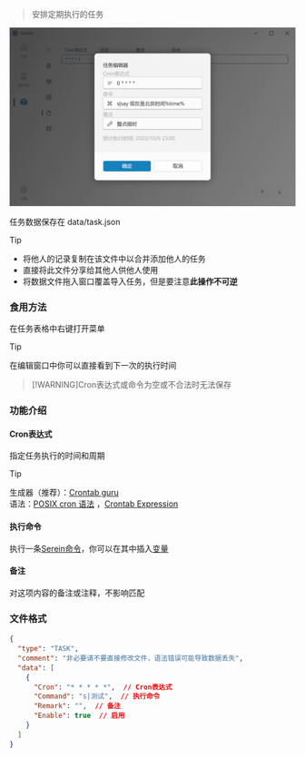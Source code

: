 
>安排定期执行的任务

![定时任务](../imgs/task.png)

任务数据保存在 data/task.json

> [!TIP]
>
>- 将他人的记录复制在该文件中以合并添加他人的任务
>- 直接将此文件分享给其他人供他人使用
>- 将数据文件拖入窗口覆盖导入任务，但是要注意**此操作不可逆**

### 食用方法

在任务表格中右键打开菜单

> [!TIP]
>在编辑窗口中你可以直接看到下一次的执行时间

>[!WARNING]Cron表达式或命令为空或不合法时无法保存

### 功能介绍

#### Cron表达式

指定任务执行的时间和周期

> [!TIP]
>生成器（推荐）：[Crontab guru](https://crontab.guru/)  
>语法：[POSIX cron 语法](https://pubs.opengroup.org/onlinepubs/9699919799/utilities/crontab.html#tag_20_25_07) ，[Crontab Expression](https://github.com/atifaziz/NCrontab/wiki/Crontab-Expression)

#### 执行命令

执行一条[Serein命令](Function/Command.md)，你可以在其中插入[变量](Function/Variables.md)

#### 备注

对这项内容的备注或注释，不影响匹配

### 文件格式

```json
{
  "type": "TASK",
  "comment": "非必要请不要直接修改文件，语法错误可能导致数据丢失",
  "data": [
    {
      "Cron": "* * * * *",  // Cron表达式
      "Command": "s|测试",  // 执行命令
      "Remark": "",  // 备注
      "Enable": true  // 启用
    }
  ]
}
```
